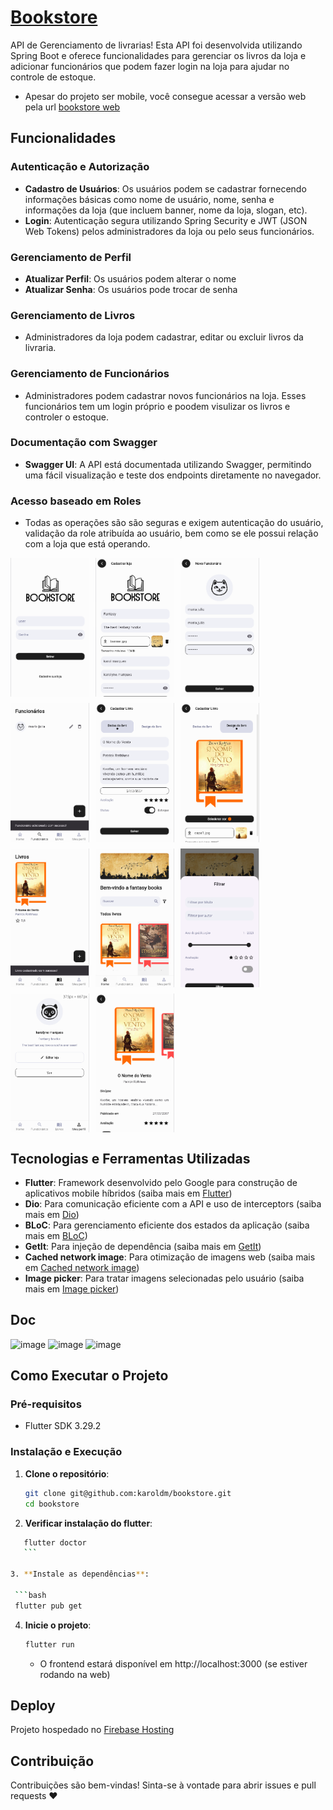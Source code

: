 # [Bookstore](https://bookstore-636f3.web.app/)

API de Gerenciamento de livrarias! Esta API foi desenvolvida utilizando Spring Boot e oferece funcionalidades para gerenciar os livros da loja e adicionar funcionários que podem fazer login na loja para ajudar no controle de estoque.

- Apesar do projeto ser mobile, você consegue acessar a versão web pela url [bookstore web](https://bookstore-636f3.web.app/)

## Funcionalidades

### Autenticação e Autorização
- **Cadastro de Usuários**: Os usuários podem se cadastrar fornecendo informações básicas como nome de usuário, nome, senha e informações da loja (que incluem banner, nome da loja, slogan, etc).
- **Login**: Autenticação segura utilizando Spring Security e JWT (JSON Web Tokens) pelos administradores da loja ou pelo seus funcionários.

### Gerenciamento de Perfil
- **Atualizar Perfil**: Os usuários podem alterar o nome
- **Atualizar Senha**: Os usuários pode trocar de senha

### Gerenciamento de Livros
- Administradores da loja podem cadastrar, editar ou excluir livros da livraria.

### Gerenciamento de Funcionários
- Administradores podem cadastrar novos funcionários na loja. Esses funcionários tem um login próprio e poodem visulizar os livros e controler o estoque.

### Documentação com Swagger
- **Swagger UI**: A API está documentada utilizando Swagger, permitindo uma fácil visualização e teste dos endpoints diretamente no navegador.

### Acesso baseado em Roles
- Todas as operações são são seguras e exigem autenticação do usuário, validação da role atribuída ao usuário, bem como se ele possui relação com a loja que está operando.

<div style="display: flex; flex-wrap: wrap; gap: 10px;">
  <img src="/assets/image-1.png" width="25%">
  <img src="/assets/image-2.png" width="25%">
  <img src="/assets/image-3.png" width="25%">
  <img src="/assets/image-4.png" width="25%">
  <img src="/assets/image-5.png" width="25%">
  <img src="/assets/image-6.png" width="25%">
  <img src="/assets/image-7.png" width="25%">
  <img src="/assets/image-8.png" width="25%">
  <img src="/assets/image-9.png" width="25%">
  <img src="/assets/image-10.png" width="25%">
  <img src="/assets/image-11.png" width="25%">
</div>

## Tecnologias e Ferramentas Utilizadas

- **Flutter**: Framework desenvolvido pelo Google para construção de aplicativos mobile híbridos (saiba mais em [Flutter](https://flutter.dev/))
- **Dio**: Para comunicação eficiente com a API e uso de interceptors (saiba mais em [Dio](https://pub.dev/packages/dio))
- **BLoC**: Para gerenciamento eficiente dos estados da aplicação (saiba mais em [BLoC](https://pub.dev/packages/flutter_bloc))
- **GetIt**: Para injeção de dependência (saiba mais em [GetIt](https://pub.dev/packages/get_it))
- **Cached network image**: Para otimização de imagens web (saiba mais em [Cached network image](https://pub.dev/packages/cached_network_image))
- **Image picker**: Para tratar imagens selecionadas pelo usuário (saiba mais em [Image picker](https://pub.dev/packages/image_picker))

## Doc
![image](https://github.com/user-attachments/assets/c532349b-b33c-45ec-a83e-8dfa1d07fed7)
![image](https://github.com/user-attachments/assets/5f4d7ae0-4819-4302-a859-719762601161)
![image](https://github.com/user-attachments/assets/73d9e983-76ff-48ab-b81f-4ab3a5eccd35)

## Como Executar o Projeto

### Pré-requisitos

- Flutter SDK 3.29.2

### Instalação e Execução

1. **Clone o repositório**:

   ```bash
   git clone git@github.com:karoldm/bookstore.git
   cd bookstore
   ```
   
2. **Verificar instalação do flutter**:

  ```bash
     flutter doctor
     ```

3. **Instale as dependências**:

   ```bash
   flutter pub get
   ```

4. **Inicie o projeto**:
   
   ```bash
   flutter run
   ```
   - O frontend estará disponível em http://localhost:3000 (se estiver rodando na web)


## Deploy

Projeto hospedado no [Firebase Hosting](https://firebase.google.com/docs/hosting?hl=pt-br)

## Contribuição

Contribuições são bem-vindas! Sinta-se à vontade para abrir issues e pull requests ❤️
